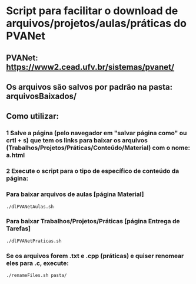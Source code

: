 # Script para facilitar o download de arquivos/projetos/aulas/práticas do PVANet #

## PVANet: https://www2.cead.ufv.br/sistemas/pvanet/

## Os arquivos são salvos por padrão na pasta: arquivosBaixados/

## Como utilizar:

### 1 Salve a página (pelo navegador em "salvar página como" ou crtl + s) que tem os links para baixar os arquivos (Trabalhos/Projetos/Práticas/Conteúdo/Material) com o nome: a.html

### 2 Execute o script para o tipo de específico de conteúdo da página:

### Para baixar arquivos de aulas [página Material]

`./dlPVANetAulas.sh`

### Para baixar Trabalhos/Projetos/Práticas [página Entrega de Tarefas]

`./dlPVANetPraticas.sh`

### Se os arquivos forem .txt e .cpp (práticas) e quiser renomear eles para .c, execute:
`./renameFiles.sh pasta/`
